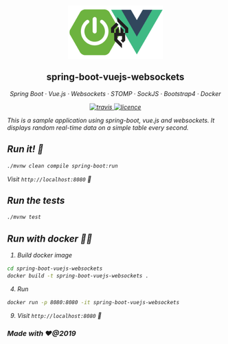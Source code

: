 <p align="center">
	<img align="center" src="spring-boot-vuejs-ws.png"/>
</p>


<h2 align="center">spring-boot-vuejs-websockets</h2>

<p align="center">
  <em>
  Spring Boot
  · Vue.js
  · Websockets
  · STOMP
  · SockJS
  · Bootstrap4
  · Docker
</p>

<p align="center"> 
  <a href="https://travis-ci.org/jasrodis/spring-boot-vuejs-websockets">
    <img alt="travis" src="https://img.shields.io/travis/jasrodis/spring-boot-vuejs-websockets.svg?style=flat-square">
  <a href="https://opensource.org/licenses/MIT">
    <img alt="licence" src="https://img.shields.io/badge/License-MIT-yellow.svg?style=flat-square">
  </a>
</p>

This is a sample application using spring-boot, vue.js and websockets.
It displays random real-time data on a simple table every second.




## Run it! 🏃
```sh
./mvnw clean compile spring-boot:run
```
Visit `http://localhost:8080` 🙏

## Run the tests
```sh
./mvnw test
```



## Run with docker 🏃🐳
1. Build docker image

```sh
cd spring-boot-vuejs-websockets
docker build -t spring-boot-vuejs-websockets .
```
4. Run 

```sh
docker run -p 8080:8080 -it spring-boot-vuejs-websockets
```
9. Visit `http://localhost:8080` 🙏

### Made with ❤️@2019

